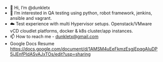 - 👋 Hi, I’m @dunkletx
- 🐍 I’m interested in QA testing using python, robot framework, jenkins, ansible and vagrant.
- ☁️ Test experience with multi Hypervisor setups. Openstack/VMware vCD cloudlet platforms, docker & k8s cluster/app instances.
- 📫 How to reach me - dunkletx@gmail.com
- Google Docs Resume https://docs.google.com/document/d/1AMSM4uEeFkmzEsgjEpqgAIuDP5jJEnfPIdASvAJxTOs/edit?usp=sharing
<!---
dunkletx/dunkletx is a ✨ special ✨ repository because its `README.md` (this file) appears on your GitHub profile.
You can click the Preview link to take a look at your changes.
--->
